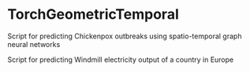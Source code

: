 # TorchGeometricTemporal

Script for predicting Chickenpox outbreaks using spatio-temporal graph neural networks


Script for predicting Windmill electricity output of a country in Europe
